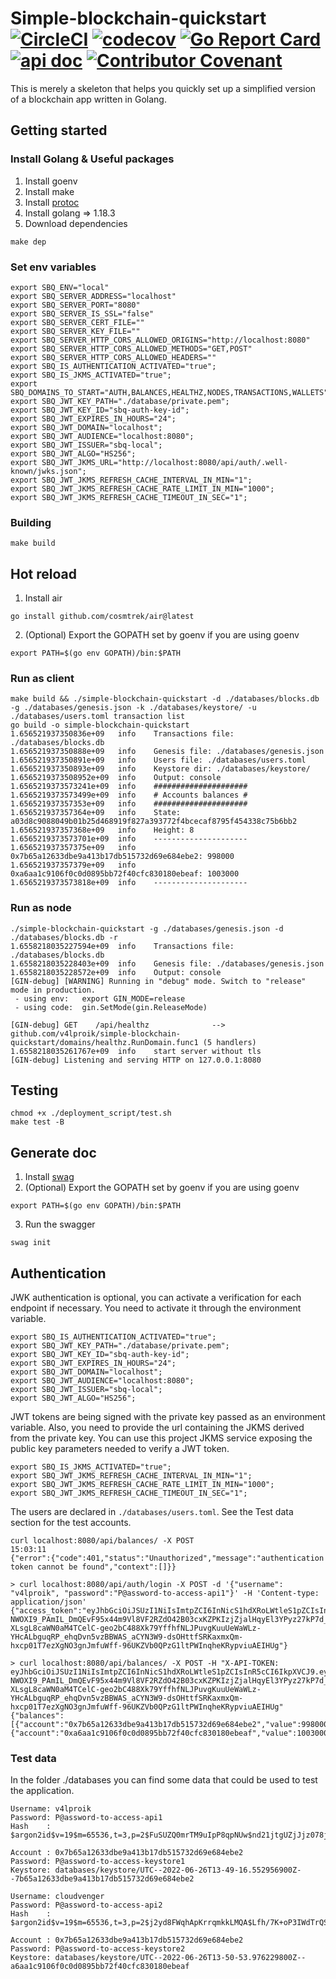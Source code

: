 # Simple-blockchain-quickstart [![CircleCI](https://dl.circleci.com/status-badge/img/gh/v4lproik/simple-blockchain-quickstart/tree/master.svg?style=shield)](https://dl.circleci.com/status-badge/redirect/gh/v4lproik/simple-blockchain-quickstart/tree/master) [![codecov](https://codecov.io/gh/v4lproik/simple-blockchain-quickstart/branch/master/graph/badge.svg?token=LBUG7Y80Q9)](https://codecov.io/gh/v4lproik/simple-blockchain-quickstart) [![Go Report Card](https://goreportcard.com/badge/github.com/v4lproik/simple-blockchain-quickstart)](https://goreportcard.com/report/github.com/v4lproik/simple-blockchain-quickstart) [![api doc](https://badges.aleen42.com/src/apiary.svg)](https://simpleblockchainquickstart.docs.apiary.io/) [![Contributor Covenant](https://img.shields.io/badge/Contributor%20Covenant-2.1-4baaaa.svg)](.github/ISSUE_TEMPLATE/code_of_conduct.md)

This is merely a skeleton that helps you quickly set up a simplified version of a blockchain app written in Golang.
## Getting started
### Install Golang & Useful packages
1. Install goenv
2. Install make
3. Install [protoc](https://grpc.io/docs/protoc-installation/)
4. Install golang => 1.18.3
5. Download dependencies
```
make dep
```
### Set env variables  
```
export SBQ_ENV="local"
export SBQ_SERVER_ADDRESS="localhost"
export SBQ_SERVER_PORT="8080"
export SBQ_SERVER_IS_SSL="false"
export SBQ_SERVER_CERT_FILE=""
export SBQ_SERVER_KEY_FILE=""
export SBQ_SERVER_HTTP_CORS_ALLOWED_ORIGINS="http://localhost:8080"
export SBQ_SERVER_HTTP_CORS_ALLOWED_METHODS="GET,POST"
export SBQ_SERVER_HTTP_CORS_ALLOWED_HEADERS=""
export SBQ_IS_AUTHENTICATION_ACTIVATED="true";
export SBQ_IS_JKMS_ACTIVATED="true";
export SBQ_DOMAINS_TO_START="AUTH,BALANCES,HEALTHZ,NODES,TRANSACTIONS,WALLETS"
export SBQ_JWT_KEY_PATH="./database/private.pem";
export SBQ_JWT_KEY_ID="sbq-auth-key-id";
export SBQ_JWT_EXPIRES_IN_HOURS="24";
export SBQ_JWT_DOMAIN="localhost";
export SBQ_JWT_AUDIENCE="localhost:8080";
export SBQ_JWT_ISSUER="sbq-local";
export SBQ_JWT_ALGO="HS256";
export SBQ_JWT_JKMS_URL="http://localhost:8080/api/auth/.well-known/jwks.json";
export SBQ_JWT_JKMS_REFRESH_CACHE_INTERVAL_IN_MIN="1";
export SBQ_JWT_JKMS_REFRESH_CACHE_RATE_LIMIT_IN_MIN="1000";
export SBQ_JWT_JKMS_REFRESH_CACHE_TIMEOUT_IN_SEC="1";
```
### Building  
```
make build
```
## Hot reload
1. Install air
```
go install github.com/cosmtrek/air@latest
```
2. (Optional) Export the GOPATH set by goenv if you are using goenv
```
export PATH=$(go env GOPATH)/bin:$PATH
```
### Run as client
```
make build && ./simple-blockchain-quickstart -d ./databases/blocks.db -g ./databases/genesis.json -k ./databases/keystore/ -u ./databases/users.toml transaction list
go build -o simple-blockchain-quickstart
1.656521937350836e+09	info	Transactions file: ./databases/blocks.db
1.656521937350888e+09	info	Genesis file: ./databases/genesis.json
1.656521937350891e+09	info	Users file: ./databases/users.toml
1.656521937350893e+09	info	Keystore dir: ./databases/keystore/
1.6565219373508952e+09	info	Output: console
1.6565219373573241e+09	info	#####################
1.6565219373573499e+09	info	# Accounts balances #
1.656521937357353e+09	info	#####################
1.656521937357364e+09	info	State: a03d8c9088049b01b25d468919f827a393772f4bcecaf8795f454338c75b6bb2
1.656521937357368e+09	info	Height: 8
1.6565219373573701e+09	info	---------------------
1.656521937357375e+09	info	0x7b65a12633dbe9a413b17db515732d69e684ebe2: 998000
1.656521937357379e+09	info	0xa6aa1c9106f0c0d0895bb72f40cfc830180ebeaf: 1003000
1.6565219373573818e+09	info	---------------------
```
### Run as node
```
./simple-blockchain-quickstart -g ./databases/genesis.json -d ./databases/blocks.db -r
1.6558218035227594e+09  info    Transactions file: ./databases/blocks.db
1.6558218035228403e+09  info    Genesis file: ./databases/genesis.json
1.6558218035228572e+09  info    Output: console
[GIN-debug] [WARNING] Running in "debug" mode. Switch to "release" mode in production.
 - using env:   export GIN_MODE=release
 - using code:  gin.SetMode(gin.ReleaseMode)

[GIN-debug] GET    /api/healthz              --> github.com/v4lproik/simple-blockchain-quickstart/domains/healthz.RunDomain.func1 (5 handlers)
1.6558218035261767e+09  info    start server without tls
[GIN-debug] Listening and serving HTTP on 127.0.0.1:8080
```
## Testing
```
chmod +x ./deployment_script/test.sh
make test -B
```
## Generate doc
1. Install [swag](https://github.com/swaggo/swag)
2. (Optional) Export the GOPATH set by goenv if you are using goenv
```
export PATH=$(go env GOPATH)/bin:$PATH
```
3. Run the swagger
```
swag init
```
## Authentication
JWK authentication is optional, you can activate a verification for each endpoint if necessary. You need to activate it through the environment variable.
```
export SBQ_IS_AUTHENTICATION_ACTIVATED="true";
export SBQ_JWT_KEY_PATH="./database/private.pem";
export SBQ_JWT_KEY_ID="sbq-auth-key-id";
export SBQ_JWT_EXPIRES_IN_HOURS="24";
export SBQ_JWT_DOMAIN="localhost";
export SBQ_JWT_AUDIENCE="localhost:8080";
export SBQ_JWT_ISSUER="sbq-local";
export SBQ_JWT_ALGO="HS256";
```
JWT tokens are being signed with the private key passed as an environment variable. Also, you need to provide the url containing the JKMS derived from the private key.
You can use this project JKMS service exposing the public key parameters needed to verify a JWT token.
```
export SBQ_IS_JKMS_ACTIVATED="true";
export SBQ_JWT_JKMS_REFRESH_CACHE_INTERVAL_IN_MIN="1";
export SBQ_JWT_JKMS_REFRESH_CACHE_RATE_LIMIT_IN_MIN="1000";
export SBQ_JWT_JKMS_REFRESH_CACHE_TIMEOUT_IN_SEC="1";
```
The users are declared in ```./databases/users.toml```. See the Test data section for the test accounts.
```
curl localhost:8080/api/balances/ -X POST                                                                                                                          15:03:11
{"error":{"code":401,"status":"Unauthorized","message":"authentication token cannot be found","context":[]}}

> curl localhost:8080/api/auth/login -X POST -d '{"username": "v4lproik", "password":"P@assword-to-access-api1"}' -H 'Content-type: application/json'
{"access_token":"eyJhbGciOiJSUzI1NiIsImtpZCI6InNicS1hdXRoLWtleS1pZCIsInR5cCI6IkpXVCJ9.eyJkYXQiOnsiTmFtZSI6InY0bHByb2lrIiwiSGFzaCI6IiRhcmdvbjJpZCR2PTE5JG09NjU1MzYsdD0zLHA9MiRGdVNVWlEwbXJUTTl1SXBQOHFwTlV3JG5kMjFqdGdVWmpKanowNzhqZGxTREt4cWFqdjVwYWl4bG9HR05nVE1KSXcifSwiZXhwIjoxNjU2NTk0MDE1LCJpYXQiOjE2NTY1MDc2MTUsIm5iZiI6MTY1NjUwNzYxNX0.4VBqD9Cg2KH96CioyRtSIlM2edGneXxZLrxG46Qub4Pol-NWOXI9_PAmIL_DmQEvF95x44m9Vl8VF2RZdO42B03cxKZPKIzjZjalHqyEl3YPyz27kP7d_YCCMjSzKMbx8Np7u9orWjlC5MayCB2rtgefag3DkKGJWUAIH5OfDPy6B-XLsgL8caWN0aM4TCelC-geo2bC488Xk79YffhfNLJPuvgKuuUeWaWLz-YHcALbguqRP_ehqDvn5vzBBWAS_aCYN3W9-dsOHttfSRKaxmxQm-hxcp01T7ezXgNO3gnJmfuWff-96UKZVb0QPzG1ltPWInqheKRypviuAEIHUg"}

> curl localhost:8080/api/balances/ -X POST -H "X-API-TOKEN: eyJhbGciOiJSUzI1NiIsImtpZCI6InNicS1hdXRoLWtleS1pZCIsInR5cCI6IkpXVCJ9.eyJkYXQiOnsiTmFtZSI6InY0bHByb2lrIiwiSGFzaCI6IiRhcmdvbjJpZCR2PTE5JG09NjU1MzYsdD0zLHA9MiRGdVNVWlEwbXJUTTl1SXBQOHFwTlV3JG5kMjFqdGdVWmpKanowNzhqZGxTREt4cWFqdjVwYWl4bG9HR05nVE1KSXcifSwiZXhwIjoxNjU2NTk0MDE1LCJpYXQiOjE2NTY1MDc2MTUsIm5iZiI6MTY1NjUwNzYxNX0.4VBqD9Cg2KH96CioyRtSIlM2edGneXxZLrxG46Qub4Pol-NWOXI9_PAmIL_DmQEvF95x44m9Vl8VF2RZdO42B03cxKZPKIzjZjalHqyEl3YPyz27kP7d_YCCMjSzKMbx8Np7u9orWjlC5MayCB2rtgefag3DkKGJWUAIH5OfDPy6B-XLsgL8caWN0aM4TCelC-geo2bC488Xk79YffhfNLJPuvgKuuUeWaWLz-YHcALbguqRP_ehqDvn5vzBBWAS_aCYN3W9-dsOHttfSRKaxmxQm-hxcp01T7ezXgNO3gnJmfuWff-96UKZVb0QPzG1ltPWInqheKRypviuAEIHUg"
{"balances":[{"account":"0x7b65a12633dbe9a413b17db515732d69e684ebe2","value":998000},{"account":"0xa6aa1c9106f0c0d0895bb72f40cfc830180ebeaf","value":1003000}]}
```
### Test data
In the folder ./databases you can find some data that could be used to test the application.  
```
Username: v4lproik
Password: P@assword-to-access-api1
Hash    : $argon2id$v=19$m=65536,t=3,p=2$FuSUZQ0mrTM9uIpP8qpNUw$nd21jtgUZjJjz078jdlSDKxqajv5paixloGGNgTMJIw

Account : 0x7b65a12633dbe9a413b17db515732d69e684ebe2
Password: P@assword-to-access-keystore1
Keystore: databases/keystore/UTC--2022-06-26T13-49-16.552956900Z--7b65a12633dbe9a413b17db515732d69e684ebe2
```
```
Username: cloudvenger
Password: P@assword-to-access-api2
Hash    : $argon2id$v=19$m=65536,t=3,p=2$j2yd8FWqhApKrrqmkkLMQA$Lfh/7K+oP3IWdTrQSjURBS6PFttzlksmozz8kuGBCqk

Account : 0x7b65a12633dbe9a413b17db515732d69e684ebe2
Password: P@assword-to-access-keystore2
Keystore: databases/keystore/UTC--2022-06-26T13-50-53.976229800Z--a6aa1c9106f0c0d0895bb72f40cfc830180ebeaf
```
